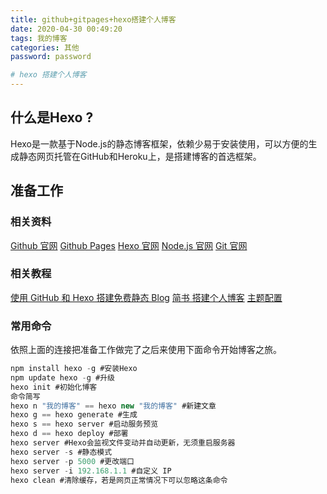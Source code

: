 ```yaml
---
title: github+gitpages+hexo搭建个人博客
date: 2020-04-30 00:49:20
tags: 我的博客
categories: 其他
password: password

# hexo 搭建个人博客
---
```


## 什么是Hexo ?
Hexo是一款基于Node.js的静态博客框架，依赖少易于安装使用，可以方便的生成静态网页托管在GitHub和Heroku上，是搭建博客的首选框架。

## 准备工作
### 相关资料
[Github 官网][1]
[Github Pages][2]
[Hexo 官网][3]
[Node.js 官网][4]
[Git 官网][5]


### 相关教程
[使用 GitHub 和 Hexo 搭建免费静态 Blog][6]
[简书 搭建个人博客][7]
[主题配置][8]

### 常用命令
依照上面的连接把准备工作做完了之后来使用下面命令开始博客之旅。

```js
npm install hexo -g #安装Hexo
npm update hexo -g #升级 
hexo init #初始化博客
命令简写
hexo n "我的博客" == hexo new "我的博客" #新建文章
hexo g == hexo generate #生成
hexo s == hexo server #启动服务预览
hexo d == hexo deploy #部署
hexo server #Hexo会监视文件变动并自动更新，无须重启服务器
hexo server -s #静态模式
hexo server -p 5000 #更改端口
hexo server -i 192.168.1.1 #自定义 IP
hexo clean #清除缓存，若是网页正常情况下可以忽略这条命令
```



  [1]: https://github.com/
  [2]: https://pages.github.com/
  [3]: https://hexo.io/zh-cn/
  [4]: https://nodejs.org/en/
  [5]: https://git-scm.com/
  [6]: https://wsgzao.github.io/post/hexo-guide/
  [7]: https://www.jianshu.com/p/f4dce0e76886
  [8]: http://theme-next.iissnan.com/theme-settings.html

